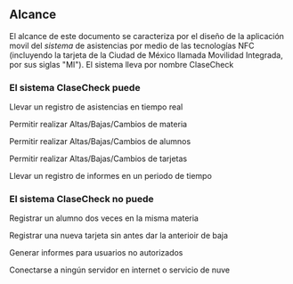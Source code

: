 ## Alcance
El alcance de este documento se caracteriza por el diseño de la aplicación movil del *sistema* de asistencias por medio de las tecnologías NFC (incluyendo la tarjeta de la Ciudad de México llamada Movilidad Integrada, por sus siglas "MI"). El sistema lleva por nombre ClaseCheck

### El sistema ClaseCheck puede                      
Llevar un registro de asistencias en tiempo real      

Permitir realizar Altas/Bajas/Cambios de materia      

Permitir realizar Altas/Bajas/Cambios de alumnos      

Permitir realizar Altas/Bajas/Cambios de tarjetas     

Llevar un registro de informes en un periodo de tiempo

### El sistema ClaseCheck no puede
Registrar un alumno dos veces en la misma materia

Registrar una nueva tarjeta sin antes dar la anterioir de baja

Generar informes para usuarios no autorizados

Conectarse a ningún servidor en internet o servicio de nuve

